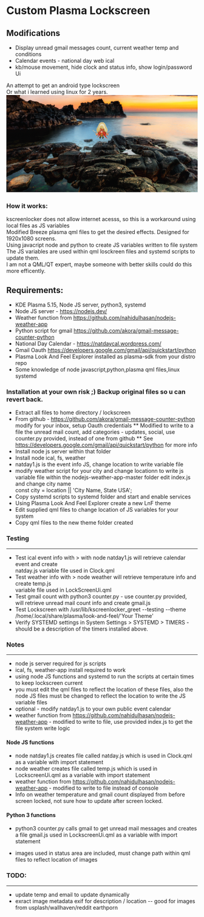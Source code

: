 # Custom Plasma Lockscreen

## Modifications
* Display unread gmail messages count, current weather temp and conditions
* Calendar events - national day web ical
* kb/mouse movement, hide clock and status info, show login/password Ui

An attempt to get an android type lockscreen <br/>
Or what i learned using linux for 2 years. <br/>
![Image of Lockscreen](lockscreen.gif)

### How it works:
kscreenlocker does not allow internet acesss, so this is a workaround using local files as JS variables <br/>
Modified Breeze plasma qml files to get the desired effects. Designed for 1920x1080 screens. <br/>
Using javacript node and python to create JS variables written to file system <br/>
The JS variables are used within qml losckreen files and systemd scripts to update them. <br/>
I am not a QML/QT expert, maybe someone with better skills could do this more efficently.

## Requirements:
* KDE Plasma 5.15, Node JS server, python3, systemd
* Node JS server - https://nodejs.dev/
* Weather function from https://github.com/nahidulhasan/nodejs-weather-app
* Python script for gmail https://github.com/akora/gmail-message-counter-python
* National Day Calendar - https://natdaycal.wordpress.com/
* Gmail Oauth https://developers.google.com/gmail/api/quickstart/python
* Plasma Look And Feel Explorer installed as plasma-sdk from your distro repo
* Some knowledge of node javascript,python,plasma qml files,linux systemd

### Installation at your own risk ;)  Backup original files so u can revert back.

* Extract all files to home directory / lockscreen
* From github - https://github.com/akora/gmail-message-counter-python modify for your inbox, setup Oauth credentials
   ** Modified to write to a file the unread mail count, add categories - updates, social, 
      use counter.py provided, instead of one from github
   ** See https://developers.google.com/gmail/api/quickstart/python for more info
* Install node js server within that folder
* Install node ical, fs, weather
* natday1.js is the event info JS, change location to write variable file
* modify weather script for your city and change locationn to write js variable file
   within the nodejs-weather-app-master folder edit index.js and change city name   
    const city = location || 'City Name, State USA';
* Copy systemd scripts to systemd folder and start and enable services
* Using Plasma Look And Feel Explorer create a new LnF theme
* Edit supplied qml files to change location of JS variables for your system
* Copy qml files to the new theme folder created

### Testing
___________
* Test ical event info with > with node natday1.js  will retrieve calendar event and create <br/>
   natday.js variable file used in Clock.qml
* Test weather info with > node weather will retrieve temperature info and create temp.js <br/>
  variable file used in LockScreenUi.qml
* Test gmail count with python3 counter.py - use counter.py provided, <br/>
    will retrieve unread mail count info and create gmail.js 
* Test Lockscreen with /usr/lib/kscreenlocker_greet --testing --theme /home/.local/share/plasma/look-and-feel/'Your Theme'
* Verify SYSTEMD settings in System Settings  > SYSTEMD > TIMERS  - should be a description of the timers installed above.

### Notes
____________
* node js server required for js scripts
* ical, fs, weather-app install required to work
* using node JS functions and systemd to run the scripts at certain times to keep lockscreen current
* you must edit the qml files to reflect the location of these files, also the node JS files must be changed 
    to reflect the location to write the JS variable files
* optional - modify natday1.js to your own public event calendar
* weather function from https://github.com/nahidulhasan/nodejs-weather-app - 
       modified to write to file, use provided index.js to get the file system write logic

#### Node JS functions
* node natday1.js creates file called natday.js which is used in Clock.qml as a variable with import statement
* node weather creates file called temp.js which is used in LockscreenUi.qml as a variable with import statement
* weather function from https://github.com/nahidulhasan/nodejs-weather-app - modified to write to file instead of console
* Info on weather temperature and gmail count displayed from before screen locked, 
   not sure how to update after screen locked.

#### Python 3 functions
* python3 counter.py calls gmail to get unread mail messages and creates a file gmail.js  used in LockscreenUi.qml as a variable with import statement

* images used in status area are included, must change path within qml files to reflect location of images

### TODO:
_________
* update temp and email to update dynamically
* exract image metadata exif for description / location -- good for images from usplash/wallhaven/reddit earthporn
